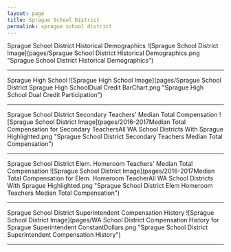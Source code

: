 ```yaml
---
layout: page
title: Sprague School District
permalink: sprague school district
---
```



Sprague School District Historical Demographics
![Sprague School District Image](pages/Sprague School District Historical Demographics.png "Sprague School District Historical Demographics")

___

Sprague High School
![Sprague High School Image](pages/Sprague School District Sprague High SchoolDual Credit BarChart.png "Sprague High School Dual Credit Participation")

___

Sprague School District Secondary Teachers' Median Total Compensation
![Sprague School District Image](pages/2016-2017Median Total Compensation for Secondary TeachersAll WA School Districts With Sprague Highlighted.png "Sprague School District Secondary Teachers Median Total Compensation")

___

Sprague School District Elem. Homeroom Teachers' Median Total Compensation
![Sprague School District Image](pages/2016-2017Median Total Compensation for Elem. Homeroom TeacherAll WA School Districts With Sprague Highlighted.png "Sprague School District Elem Homeroom Teachers Median Total Compensation")

___

Sprague School District Superintendent Compensation History
![Sprague School District Image](pages/WA School District Compensation History for Sprague Superintendent ConstantDollars.png "Sprague School District Superintendent Compensation History")

___

